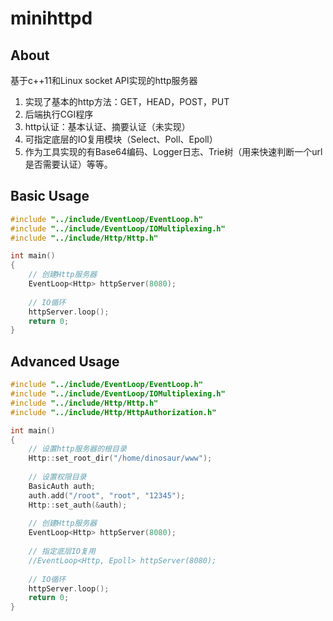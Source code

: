 minihttpd
========

## About
基于c++11和Linux socket API实现的http服务器

1. 实现了基本的http方法：GET，HEAD，POST，PUT
2. 后端执行CGI程序
3. http认证：基本认证、摘要认证（未实现）
4. 可指定底层的IO复用模块（Select、Poll、Epoll）
5. 作为工具实现的有Base64编码、Logger日志、Trie树（用来快速判断一个url是否需要认证）等等。

## Basic Usage
```c++
#include "../include/EventLoop/EventLoop.h"
#include "../include/EventLoop/IOMultiplexing.h"
#include "../include/Http/Http.h"

int main()
{    
    // 创建Http服务器
    EventLoop<Http> httpServer(8080);
        
    // IO循环
    httpServer.loop();
    return 0;
}
```

## Advanced Usage
```c++
#include "../include/EventLoop/EventLoop.h"
#include "../include/EventLoop/IOMultiplexing.h"
#include "../include/Http/Http.h"
#include "../include/Http/HttpAuthorization.h"

int main()
{
    // 设置http服务器的根目录
    Http::set_root_dir("/home/dinosaur/www");
    
    // 设置权限目录
    BasicAuth auth;
    auth.add("/root", "root", "12345");
    Http::set_auth(&auth);
    
    // 创建Http服务器
    EventLoop<Http> httpServer(8080);
    
    // 指定底层IO复用
    //EventLoop<Http, Epoll> httpServer(8080);
    
    // IO循环
    httpServer.loop();
    return 0;
}
```
